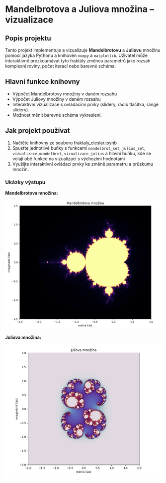 # Mandelbrotova a Juliova množina – vizualizace

## Popis projektu

Tento projekt implementuje a vizualizuje **Mandelbrotovu** a **Juliovu** množinu pomocí jazyka Pythonu a knihoven `numpy` a `matplotlib`. Uživatel může interaktivně prozkoumávat tyto fraktály změnou parametrů jako rozsah komplexní roviny, počet iterací nebo barevné schéma.

## Hlavní funkce knihovny

- Výpočet Mandelbrotovy množiny v daném rozsahu
- Výpočet Juliovy množiny v daném rozsahu
- Interaktivní vizualizace s ovládacími prvky (slidery, radio tlačítka, range slidery).
- Možnost měnit barevné schéma vykreslení.

## Jak projekt používat

1. Načtěte knihovny ze souboru fraktaly_cieslar.ipynb
2. Spusťte jednotlivé buňky s funkcemi `mandelbrot_set`, `julius_set`, `vizualizace_mandelbrot`, `vizualizace_julius` a hlavní buňku, kde se volají obě funkce na vizualizaci s výchozími hodnotami
3. Využijte interaktivní ovládací prvky ke změně parametru a průzkumu množin.

### Ukázky výstupu

**Mandelbrotova množina:**

![Mandelbrot](img/Mandelbrot.png)

**Juliova množina:**

![Julius](img/Julius.png)